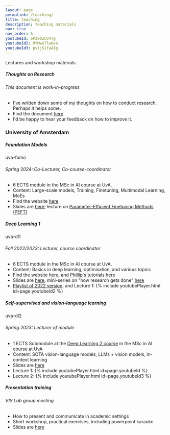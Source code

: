 ```yaml
---
layout: page
permalink: /teaching/
title: teaching
description: Teaching materials
nav: true
nav_order: 5
youtubeId: 6P29b2UvVTg
youtubeId2: RYMwu7lwmvo
youtubeId3: pvljSifaAIg
---
```

Lectures and workshop materials.

<div class="card mt-3">
  <div class="p-3">
    <div class="row">
      <div class="col-sm-10">
        <h5 class="font-weight-bold">Thoughts on Research</h5>
      </div>
      <div class="col-sm-2 text-left text-sm-right">
      </div>
    </div>
    <h6 class="font-italic mt-2 mt-sm-0">This document is work-in-progress</h6>
    <ul class="card-text font-weight-light list-group list-group-flush">
      <li class="list-group-item">I've written down some of my thoughts on how to conduct research. Perhaps it helps some. </li>
      <li class="list-group-item">Find the document <a href="https://docs.google.com/document/d/1bO5Mw9fc3SU6Wa76tR-u6egcUtty5dvn0-yzRWgUfQo/edit?usp=sharing">here</a></li>
      <li class="list-group-item">I'd be happy to hear your feedback on how to improve it.</li>
    </ul>
  </div>
</div>

<h3 class="mt-4">University of Amsterdam</h3>

<div class="card mt-3">
  <div class="p-3">
    <div class="row">
      <div class="col-sm-10">
        <h5 class="font-weight-bold">Foundation Models</h5>
      </div>
      <div class="col-sm-2 text-left text-sm-right">
        <span class="badge font-weight-bold danger-color-dark text-uppercase align-middle">
            uva-fomo
        </span>
      </div>
    </div>
    <h6 class="font-italic mt-2 mt-sm-0">Spring 2024: Co-Lecturer, Co-course-coordinator</h6>
    <ul class="card-text font-weight-light list-group list-group-flush">
      <li class="list-group-item">6 ECTS module in the MSc in AI course at UvA.</li>
      <li class="list-group-item">Content: Large-scale models, Training, Finetuning, Multimodal Learning, MoEs</li>
      <li class="list-group-item">Find the website <a href="https://uvafomo.github.io/">here</a></li>
      <li class="list-group-item">Slides are <a href="https://uvafomo.github.io/#lectures">here</a>; lecture on <a href="https://github.com/yukimasano/yukimasano.github.io/tree/master/assets/pdf/peft.pdf">Parameter-Efficient Finetuning Methods (PEFT)</a></li>
</li>
    </ul>
  </div>

</div>

<div class="card mt-3">
  <div class="p-3">
    <div class="row">
      <div class="col-sm-10">
        <h5 class="font-weight-bold">Deep Learning 1</h5>
      </div>
      <div class="col-sm-2 text-left text-sm-right">
        <span class="badge font-weight-bold danger-color-dark text-uppercase align-middle">
            uva-dl1
        </span>
      </div>
    </div>
    <h6 class="font-italic mt-2 mt-sm-0">Fall 2022/2023: Lecturer, course coordinator</h6>
    <ul class="card-text font-weight-light list-group list-group-flush">
      <li class="list-group-item">6 ECTS module in the MSc in AI course at UvA.</li>
      <li class="list-group-item">Content: Basics in deep learning, optimisation, and various topics</li>
      <li class="list-group-item">Find the website <a href="https://uvadlc.github.io/">here</a>, and <a href="https://phlippe.github.io/">Phillip's</a> tutorials  <a href="https://uvadlc-notebooks.readthedocs.io/en/latest/">here</a> </li>
      <li class="list-group-item">Slides are <a href="https://github.com/yukimasano/yukimasano.github.io/tree/master/assets/pdf/DL1">here</a>; mini-series on "how research gets done" <a href="https://github.com/yukimasano/yukimasano.github.io/tree/master/assets/pdf/DL1/how-to-research-mini-series.pdf">here</a></li>
      <li class="list-group-item"><a href="https://www.youtube.com/watch?v=RYMwu7lwmvo&list=PLu510v7B3XLMSeLaIBLylKYzFYKPLD1K1">Playlist of 2022 version</a>; and
      Lecture 1:
      {% include youtubePlayer.html id=page.youtubeId2 %}
</li>
    </ul>
  </div>

</div>

<div class="card mt-3">
  <div class="p-3">
    <div class="row">
      <div class="col-sm-10">
        <h5 class="font-weight-bold">Self-supervised and vision-language learning</h5>
      </div>
      <div class="col-sm-2 text-left text-sm-right">
        <span class="badge font-weight-bold danger-color-dark text-uppercase align-middle">
            uva-dl2
        </span>
      </div>
    </div>
    <h6 class="font-italic mt-2 mt-sm-0">Spring 2023: Lecturer of module</h6>
    <ul class="card-text font-weight-light list-group list-group-flush">
      <li class="list-group-item">1 ECTS Submodule at the <a href="https://uvadl2c.github.io/">Deep Learning 2 course</a> in the MSc in AI course at UvA</li>
      <li class="list-group-item">Content: SOTA vision-language models, LLMs + vision models, in-context learning</li>
      <li class="list-group-item">Slides are <a href="https://github.com/yukimasano/yukimasano.github.io/tree/master/assets/pdf/DL2">here</a></li>      
      <li class="list-group-item">
      Lecture 1:
      {% include youtubePlayer.html id=page.youtubeId %} </li>
      <li class="list-group-item"> Lecture 2:
      {% include youtubePlayer.html id=page.youtubeId3 %} </li>
    </ul>
  </div>
</div>

<div class="card mt-3">
  <div class="p-3">
    <div class="row">
      <div class="col-sm-10">
        <h5 class="font-weight-bold">Presentation training</h5>
      </div>
      <div class="col-sm-2 text-left text-sm-right">
      </div>
    </div>
    <h6 class="font-italic mt-2 mt-sm-0">VIS Lab group meeting</h6>
    <ul class="card-text font-weight-light list-group list-group-flush">
      <li class="list-group-item">How to present and communicate in academic settings </li>
      <li class="list-group-item">Short workshop, practical exercises, including powerpoint karaoke</li>
      <li class="list-group-item">Slides are <a href="https://docs.google.com/presentation/d/1-EKkmXjcB5rWQoHFOv65ABWxfe7H5a3X/edit?usp=sharing&ouid=116040850509432579617&rtpof=true&sd=true">here</a></li>
    </ul>
  </div>
</div>
